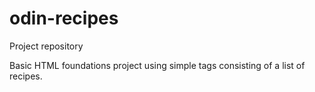 # odin-recipes
Project repository

Basic HTML foundations project using simple tags consisting of a list of recipes.